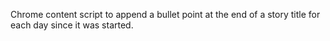 Chrome content script to append a bullet point at the end of a story title for each day since it was started.
